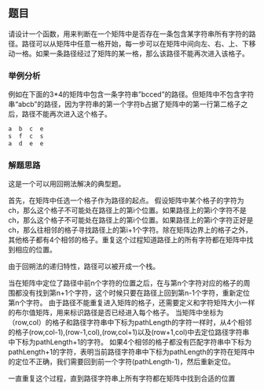 ## 题目

请设计一个函数，用来判断在一个矩阵中是否存在一条包含某字符串所有字符的路径。路径可以从矩阵中任意一格开始，每一步可以在矩阵中间向左、右、上、下移动一格。如果一条路径经过了矩阵的某一格，那么该路径不能再次进入该格子。

### 举例分析

例如在下面的3*4的矩阵中包含一条字符串”bcced”的路径。但矩阵中不包含字符串“abcb”的路径，因为字符串的第一个字符b占据了矩阵中的第一行第二格子之后，路径不能再次进入这个格子。

```bash
a  b  c  e
s  f  c  s
a  d  e  e

```

### 解题思路

这是一个可以用回朔法解决的典型题。

首先，在矩阵中任选一个格子作为路径的起点。
假设矩阵中某个格子的字符为ch，那么这个格子不可能处在路径上的第i个位置。如果路径上的第i个字符不是ch，那么这个格子不可能处在路径上的第i个位置。如果路径上的第i个字符正好是ch，那么往相邻的格子寻找路径上的第i+1个字符。除在矩阵边界上的格子之外，其他格子都有4个相邻的格子。重复这个过程知道路径上的所有字符都在矩阵中找到相应的位置。

由于回朔法的递归特性，路径可以被开成一个栈。

当在矩阵中定位了路径中前n个字符的位置之后，在与第n个字符对应的格子的周围都没有找到第n+1个字符，这个时候只要在路径上回到第n-1个字符，重新定位第n个字符。
由于路径不能重复进入矩阵的格子，还需要定义和字符矩阵大小一样的布尔值矩阵，用来标识路径是否已经进入每个格子。
当矩阵中坐标为（row,col）的格子和路径字符串中下标为pathLength的字符一样时，从4个相邻的格子(row,col-1),(row-1,col),(row,col+1)以及(row+1,col)中去定位路径字符串中下标为pathLength+1的字符。
如果4个相邻的格子都没有匹配字符串中下标为pathLength+1的字符，表明当前路径字符串中下标为pathLength的字符在矩阵中的定位不正确，我们需要回到前一个字符(pathLength-1)，然后重新定位。

一直重复这个过程，直到路径字符串上所有字符都在矩阵中找到合适的位置
